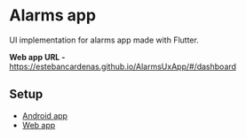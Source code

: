# Alarms app

UI implementation for alarms app made with Flutter.

**Web app URL -** https://estebancardenas.github.io/AlarmsUxApp/#/dashboard

## Setup

- [Android app](/alarms_android/)
- [Web app](/alarms_web/)
